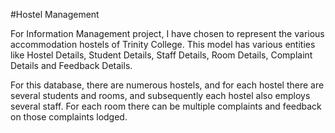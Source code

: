 #Hostel Management

For Information Management project, I have chosen to represent the various accommodation hostels of Trinity College. This model has various entities like Hostel Details, Student Details, Staff Details, Room Details, Complaint Details and Feedback Details.

For this database, there are numerous hostels, and for each hostel there are several students and rooms, and subsequently each hostel also employs several staff. For each room there can be multiple complaints and feedback on those complaints lodged.
